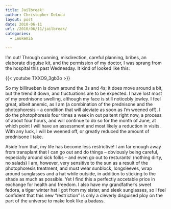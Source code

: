 ```yaml
---
title: Jailbreak!
author: Christopher DeLuca
layout: post
date: 2010-06-11
url: /2010/06/11/jailbreak/
categories:
  - Leukemia

---
```

I&#8217;m out! Through cunning, misdirection, careful planning, bribes, an elaborate disguise kit, and the permission of my doctor, I was sprang from the hospital this past Wednesday. It kind of looked like this: 

{{< youtube TXXO9_3gb3o >}}

So my billirueben is down around the 3s and 4s; it does move around a bit, but the trend it down, and fluctuations are to be expected. I have lost most of my prednisone swelling, although my face is still noticebly jowley. I feel great, albeit anemic, as I am (a combination of the prednisone and the photophoresis &#8211; a condition that will aleviate as soon as I&#8217;m weened off). I do the photophoresis four times a week in out paitent right now, a process of about four hours, and will continue to do so for the month of June, at which point I will have an assessment and most likely a reduction in visits. With any luck, I will be weened off, or greatly reduced the amount of prednisone I take.

Aside from that, my life has become less restrictive! I am far enough away from transplant that I can go out and do things &#8211; obviously being careful, especially around sick folks &#8211; and even go out to resturants! (nothing dirty, no salads) I am, however, very sensitive to the sun as a result of the photophoresis treatment, and must wear sunblock, longsleeves, wrap around sunglasses and a hat while outside, in addition to sticking to the shade as much as possible. Yet I find this a perfectly accetable price in exchange for health and freedom. I also have my grandfather&#8217;s sweet fedora, a tiger winter hat I got from my sister, and sleek sunglasses, so I feel confident that this new &#8220;restriction&#8221; is only a cleverly disguised ploy on the part of the universe to make look like a badass.
